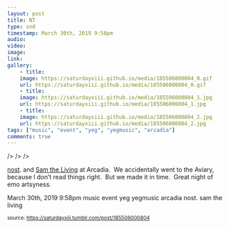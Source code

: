 ```yaml
---
layout: post
title: NT
type: snd
timestamp: March 30th, 2019 9:58pm
audio: 
video: 
image: 
link: 
gallery:
	- title: 
	image: https://saturdayxiii.github.io/media/185506000804_0.gif
	url: https://saturdayxiii.github.io/media/185506000804_0.gif
	- title: 
	image: https://saturdayxiii.github.io/media/185506000804_1.jpg
	url: https://saturdayxiii.github.io/media/185506000804_1.jpg
	- title: 
	image: https://saturdayxiii.github.io/media/185506000804_2.jpg
	url: https://saturdayxiii.github.io/media/185506000804_2.jpg
tags: ["music", "event", "yeg", "yegmusic", "arcadia"]
comments: true
---
```


 />
 />
 />
        
<a href="https://abandcallednost.bandcamp.com" target="_blank">nost</a>. and <a href="https://abandcallednost.bandcamp.com" target="_blank">Sam the Living</a> at Arcadia.  We accidentally went to the Aviary, because I don’t read things right.  But we made it in time.  Great night of emo artsyness.
 
  <div id="footer">
      <span id="timestamp"> March 30th, 2019 9:58pm </span>
        <span class="tag">music</span>
  <span class="tag">event</span>
  <span class="tag">yeg</span>
  <span class="tag">yegmusic</span>
  <span class="tag">arcadia</span>
  <span class="tag">nost.</span>
  <span class="tag">sam the living</span>
  
  </body>
        </html>
        
<small>source: https://saturdayxiii.tumblr.com/post/185506000804</small>
